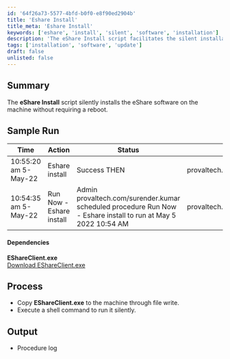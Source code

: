 ```yaml
---
id: '64f26a73-5577-4bfd-b0f0-e8f90ed2904b'
title: 'Eshare Install'
title_meta: 'Eshare Install'
keywords: ['eshare', 'install', 'silent', 'software', 'installation']
description: 'The eShare Install script facilitates the silent installation of eShare software on the target machine without requiring a reboot. This document provides a summary, sample run logs, dependencies, and the installation process.'
tags: ['installation', 'software', 'update']
draft: false
unlisted: false
---
```


## Summary

The **eShare Install** script silently installs the eShare software on the machine without requiring a reboot.

## Sample Run

| Time                     | Action                          | Status                                                                 | User                           |
|--------------------------|---------------------------------|------------------------------------------------------------------------|--------------------------------|
| 10:55:20 am 5-May-22    | Eshare install                  | Success THEN                                                          | provaltech.com/surender.kumar  |
| 10:54:35 am 5-May-22    | Run Now - Eshare install        | Admin provaltech.com/surender.kumar scheduled procedure Run Now - Eshare install to run at May 5 2022 10:54 AM | provaltech.com/surender.kumar  |

#### Dependencies

**EShareClient.exe**  
[Download EShareClient.exe](https://meriplex-my.sharepoint.com/:u:/p/alongoria/EQ4J3DJ-1-1ApYxnYGiQ3AIBLvVAzc4AtT2PGho6EduTRQ?e=UuFs5c)

## Process

- Copy **EShareClient.exe** to the machine through file write.
- Execute a shell command to run it silently.

## Output

- Procedure log



